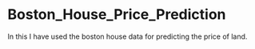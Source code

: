 # Boston_House_Price_Prediction
In this I have used the boston house data for predicting the price of land.
